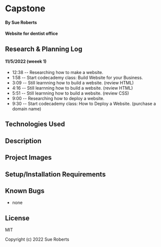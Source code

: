 # Capstone

#### By Sue Roberts

####  Website for dentist office

## Research & Planning Log

#### 11/5/2022 (weeek 1)

* 12:38 -- Researching how to make a website.
* 1:58  -- Start codecademy class: Build Website for your Business.
* 3:09  -- Still learnning how to build  a website. (review HTML)
* 4:16  -- Still learnning how to build a website. (review HTML)
* 5:51  -- Still learnning how to build a website. (review CSS)
* 9:00  -- Researching how to deploy a website.
* 9:30  -- Start codecademy class: How to Deploy a Website. (purchase a domain name)

## Technologies Used

## Description

## Project Images

## Setup/Installation Requirements

## Known Bugs

* none

## License

MIT

Copyright (c) 2022 Sue Roberts

